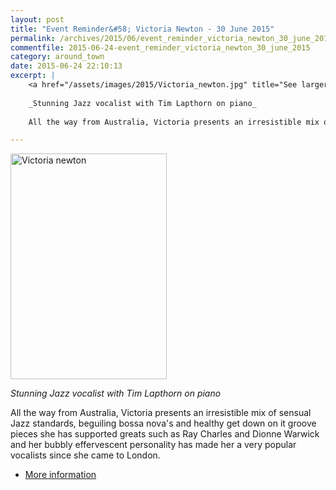 ```yaml
---
layout: post
title: "Event Reminder&#58; Victoria Newton - 30 June 2015"
permalink: /archives/2015/06/event_reminder_victoria_newton_30_june_2015.html
commentfile: 2015-06-24-event_reminder_victoria_newton_30_june_2015
category: around_town
date: 2015-06-24 22:10:13
excerpt: |
    <a href="/assets/images/2015/Victoria_newton.jpg" title="See larger version of - Victoria newton"><img src="/assets/images/2015/Victoria_newton_thumb.jpg" width="150"  alt="Victoria newton" class="photo right" /></a>
    
    _Stunning Jazz vocalist with Tim Lapthorn on piano_
    
    All the way from Australia, Victoria presents an irresistible mix of sensual Jazz standards, beguiling bossa nova's and healthy get down on it groove pieces she has supported greats such as Ray Charles and Dionne Warwick and her bubbly effervescent personality has made her a very popular vocalists since she came to London.

---
```


<a href="/assets/images/2015/Victoria_newton.jpg" title="See larger version of - Victoria newton"><img src="/assets/images/2015/Victoria_newton_thumb.jpg" width="250" height="361" alt="Victoria newton" class="photo right" /></a>

*Stunning Jazz vocalist with Tim Lapthorn on piano*

All the way from Australia, Victoria presents an irresistible mix of sensual Jazz standards, beguiling bossa nova's and healthy get down on it groove pieces she has supported greats such as Ray Charles and Dionne Warwick and her bubbly effervescent personality has made her a very popular vocalists since she came to London.

-   [More information](https://stmargarets.london/event/show/200705145022)
